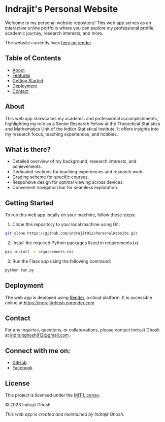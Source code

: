 # Indrajit's Personal Website

Welcome to my personal website repository! This web app serves as an interactive online portfolio where you can explore my professional profile, academic journey, research interests, and more.

The website currently lives [here on render](https://indrajitghosh.onrender.com).

## Table of Contents

- [About](#about)
- [Features](#features)
- [Getting Started](#getting-started)
- [Deployment](#deployment)
- [Contact](#contact)

## About

This web app showcases my academic and professional accomplishments, highlighting my role as a Senior Research Fellow at the Theoretical Statistics and Mathematics Unit of the Indian Statistical Institute. It offers insights into my research focus, teaching experiences, and hobbies.

## What is there?

- Detailed overview of my background, research interests, and achievements.
- Dedicated sections for teaching experiences and research work.
- Grading scheme for specific courses.
- Responsive design for optimal viewing across devices.
- Convenient navigation bar for seamless exploration.

## Getting Started

To run this web app locally on your machine, follow these steps:

1. Clone this repository to your local machine using Git.
```bash
git clone https://github.com/indrajit912/PersonalWebsite.git
```

2. Install the required Python packages listed in requirements.txt.
```bash
pip install -r requirements.txt
```

3. Run the Flask app using the following command:
```bash
python run.py
```

## Deployment
The web app is deployed using [Render](https://render.com/), a cloud platform. It is accessible online at https://indrajitghosh.onrender.com.


## Contact
For any inquiries, questions, or collaborations, please contact Indrajit Ghosh at indrajitghosh912@gmail.com.

## Connect with me on:

- [GitHub](https://github.com/indrajit912)
- [Facebook](https://fb.com/indrajitghosh912)

## License

This project is licensed under the [MIT License](LICENSE).

© 2023 Indrajit Ghosh


*This web app is created and maintained by Indrajit Ghosh.*